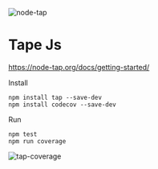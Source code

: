 ![node-tap](https://user-images.githubusercontent.com/1257048/103329048-d90c8600-4a39-11eb-8b7c-eb22f9e41496.gif)

#  Tape Js

https://node-tap.org/docs/getting-started/

Install

    npm install tap --save-dev
    npm install codecov --save-dev

Run

    npm test
    npm run coverage

![tap-coverage](https://user-images.githubusercontent.com/1257048/103329296-f42bc580-4a3a-11eb-8273-635338bb9fc9.png)
